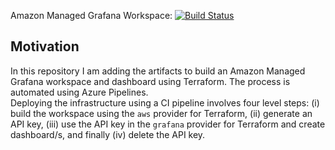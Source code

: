 
Amazon Managed Grafana Workspace:
[![Build Status](https://littlecoding.visualstudio.com/Open-Project/_apis/build/status/kunduso.aws_managed_grafana_workspace_dashboard%20(1)?branchName=main)](https://littlecoding.visualstudio.com/Open-Project/_build/latest?definitionId=31&branchName=main)
## Motivation
In this repository I am adding the artifacts to build an Amazon Managed Grafana workspace and dashboard using Terraform. The process is automated using Azure Pipelines.
<br />Deploying the infrastructure using a CI pipeline involves four level steps: (i) build the workspace using the `aws` provider for Terraform, (ii) generate an API key, (iii) use the API key in the `grafana` provider for Terraform and create dashboard/s, and finally (iv) delete the API key.

